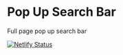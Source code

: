 # Pop Up Search Bar
 Full page pop up search bar
 
 [![Netlify Status](https://api.netlify.com/api/v1/badges/546e3863-74b8-4e81-8264-24cf72920a55/deploy-status)](https://app.netlify.com/sites/pop-up-search-bar/deploys)
